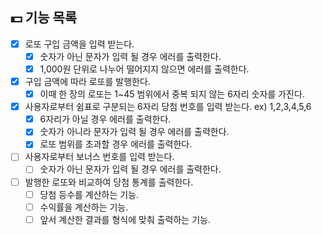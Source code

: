 ## 💵 기능 목록

- [x] 로또 구입 금액을 입력 받는다.
  - [x] 숫자가 아닌 문자가 입력 될 경우 에러를 출력한다.
  - [x] 1,000원 단위로 나누어 떨어지지 않으면 에러를 출력한다.
- [x] 구입 금액에 따라 로또를 발행한다.
  - [x] 이때 한 장의 로또는 1~45 범위에서 중복 되지 않는 6자리 숫자를 가진다.
- [x] 사용자로부터 쉼표로 구분되는 6자리 당첨 번호를 입력 받는다. ex) 1,2,3,4,5,6
  - [x] 6자리가 아닐 경우 에러를 출력한다.
  - [x] 숫자가 아니라 문자가 입력 될 경우 에러를 출력한다.
  - [x] 로또 범위를 초과할 경우 에러를 출력한다.
- [ ] 사용자로부터 보너스 번호를 입력 받는다.
  - [ ] 숫자가 아닌 문자가 입력 될 경우 에러를 출력한다.
- [ ] 발행한 로또와 비교하여 당첨 통계를 출력한다.
  - [ ] 당첨 등수를 계산하는 기능.
  - [ ] 수익률을 계산하는 기능.
  - [ ] 앞서 계산한 결과를 형식에 맞춰 출력하는 기능.